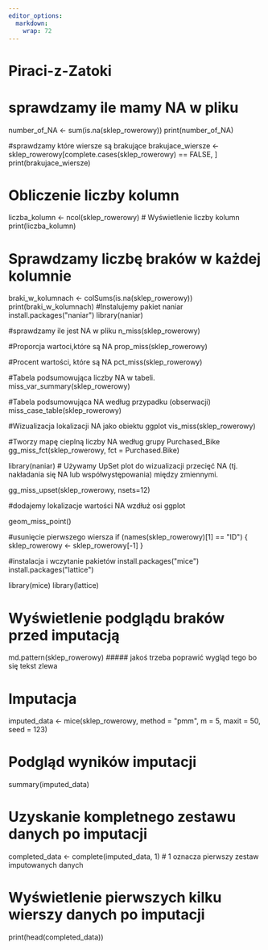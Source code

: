 ```yaml
---
editor_options: 
  markdown: 
    wrap: 72
---
```


# Piraci-z-Zatoki

# sprawdzamy ile mamy NA w pliku
number_of_NA \<- sum(is.na(sklep_rowerowy)) print(number_of_NA)

#sprawdzamy które wiersze są brakujące brakujace_wiersze \<-
sklep_rowerowy[complete.cases(sklep_rowerowy) == FALSE, ]
print(brakujace_wiersze)

# Obliczenie liczby kolumn

liczba_kolumn \<- ncol(sklep_rowerowy) \# Wyświetlenie liczby kolumn
print(liczba_kolumn)

# Sprawdzamy liczbę braków w każdej kolumnie

braki_w_kolumnach \<- colSums(is.na(sklep_rowerowy))
print(braki_w_kolumnach) #Instalujemy pakiet naniar
install.packages("naniar") library(naniar)

#sprawdzamy ile jest NA w pliku n_miss(sklep_rowerowy)

#Proporcja wartoci,które są NA prop_miss(sklep_rowerowy)

#Procent wartości, które są NA pct_miss(sklep_rowerowy)

#Tabela podsumowująca liczby NA w tabeli.
miss_var_summary(sklep_rowerowy)

#Tabela podsumowująca NA według przypadku (obserwacji)
miss_case_table(sklep_rowerowy)

#Wizualizacja lokalizacji NA jako obiektu ggplot
vis_miss(sklep_rowerowy)

#Tworzy mapę cieplną liczby NA według grupy Purchased_Bike
gg_miss_fct(sklep_rowerowy, fct = Purchased.Bike)

library(naniar) \# Używamy UpSet plot do wizualizacji przecięć NA (tj.
nakładania się NA lub współwystępowania) między zmiennymi.

gg_miss_upset(sklep_rowerowy, nsets=12)

#dodajemy lokalizacje wartości NA wzdłuż osi ggplot

geom_miss_point()

#usunięcie pierwszego wiersza if (names(sklep_rowerowy)[1] == "ID") {
sklep_rowerowy \<- sklep_rowerowy[-1] }

#instalacja i wczytanie pakietów install.packages("mice")
install.packages("lattice")

library(mice) library(lattice)

# Wyświetlenie podglądu braków przed imputacją

md.pattern(sklep_rowerowy) \##### jakoś trzeba poprawić wygląd tego bo
się tekst zlewa

# Imputacja

imputed_data \<- mice(sklep_rowerowy, method = "pmm", m = 5, maxit = 50,
seed = 123)

# Podgląd wyników imputacji

summary(imputed_data)

# Uzyskanie kompletnego zestawu danych po imputacji

completed_data \<- complete(imputed_data, 1) \# 1 oznacza pierwszy
zestaw imputowanych danych

# Wyświetlenie pierwszych kilku wierszy danych po imputacji

print(head(completed_data))
